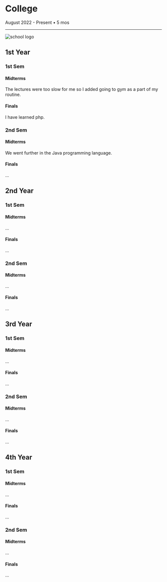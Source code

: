 # College
August 2022 - Present • 5 mos
<hr> 

![school logo](https://res.cloudinary.com/crunchbase-production/image/upload/c_lpad,h_256,w_256,f_auto,q_auto:eco,dpr_1/xgfz5w23trmhp7veqakd)
## 1st Year
### 1st Sem
#### Midterms
The lectures were too slow for me so I added going to gym as a part of my routine.
#### Finals
I have learned php.
### 2nd Sem
#### Midterms
We went further in the Java programming language.
#### Finals
...
## 2nd Year
### 1st Sem
#### Midterms
...
#### Finals
...
### 2nd Sem
#### Midterms
...
#### Finals
...
## 3rd Year
### 1st Sem
#### Midterms
...
#### Finals
...
### 2nd Sem
#### Midterms
...
#### Finals
...
## 4th Year
### 1st Sem
#### Midterms
...
#### Finals
...
### 2nd Sem
#### Midterms
...
#### Finals
...

